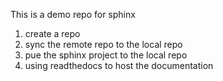 This is a demo repo for sphinx

1. create a repo
2. sync the remote repo to the local repo
3. pue the sphinx project to the local repo
4. using readthedocs to host the documentation
